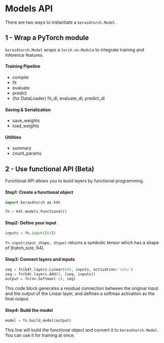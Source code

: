 # Models API

There are two ways to instantiate a `keras4torch.Model`. 

## 1 - Wrap a PyTorch module

`keras4torch.Model` wraps a `torch.nn.Module` to integrate training and inference features.

#### Training Pipeline

+ compile
+ fit
+ evaluate
+ predict
+ (for DataLoader) fit_dl, evaluate_dl, predict_dl

#### Saving & Serialization

+ save_weights
+ load_weights

#### Utilities

+ summary
+ count_params



## 2 - Use functional API (Beta)

Functional API allows you to build layers by functional programming.

#### Step1: Create a functional object

```python
import keras4torch as k4t

fn = k4t.models.Functional()
```

#### Step2: Define your input

```python
inputs = fn.input([64])
```

`fn.input(input_shape, dtype)` returns a symbolic tensor which has a shape of [batch_size, 64].

#### Step3: Connect layers and inputs

```python
seq = fn(k4t.layers.Linear(64), inputs, activation='relu')
seq = fn(k4t.layers.Add(), [seq, inputs])
output = fn(nn.Softmax(-1), seq)
```

This code block generates a residual connection between the original input and the output of the Linear layer, and defines a softmax activation as the final output.

#### Step4: Build the model

```python
model = fn.build_model(output)
```

This line will build the functional object and convert it to `keras4torch.Model`. You can use it for training at once.